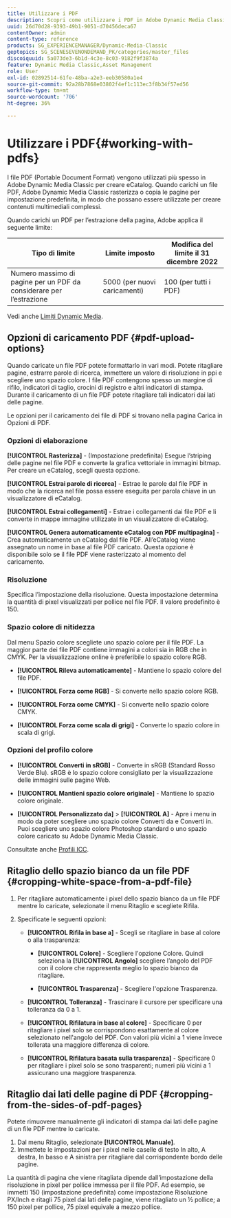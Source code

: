```yaml
---
title: Utilizzare i PDF
description: Scopri come utilizzare i PDF in Adobe Dynamic Media Classic.
uuid: 26d70d28-9393-49b1-9051-d70456deca67
contentOwner: admin
content-type: reference
products: SG_EXPERIENCEMANAGER/Dynamic-Media-Classic
geptopics: SG_SCENESEVENONDEMAND_PK/categories/master_files
discoiquuid: 5a073de3-6b1d-4c3e-8c03-9182f9f3874a
feature: Dynamic Media Classic,Asset Management
role: User
exl-id: 02892514-61fe-48ba-a2e3-eeb30580a1e4
source-git-commit: 92a28b7868e03802f4ef1c113ec3f8b34f57ed56
workflow-type: tm+mt
source-wordcount: '706'
ht-degree: 36%

---
```


# Utilizzare i PDF{#working-with-pdfs}

I file PDF (Portable Document Format) vengono utilizzati più spesso in Adobe Dynamic Media Classic per creare eCatalog. Quando carichi un file PDF, Adobe Dynamic Media Classic rasterizza o copia le pagine per impostazione predefinita, in modo che possano essere utilizzate per creare contenuti multimediali complessi.

Quando carichi un PDF per l’estrazione della pagina, Adobe applica il seguente limite:

| Tipo di limite | Limite imposto | Modifica del limite il 31 dicembre 2022 |
| --- | --- | --- |
| Numero massimo di pagine per un PDF da considerare per l’estrazione | 5000 (per nuovi caricamenti) | 100 (per tutti i PDF) |

Vedi anche [Limiti Dynamic Media](/help/limitations.md).

## Opzioni di caricamento PDF {#pdf-upload-options}

Quando caricate un file PDF potete formattarlo in vari modi. Potete ritagliare pagine, estrarre parole di ricerca, immettere un valore di risoluzione in ppi e scegliere uno spazio colore. I file PDF contengono spesso un margine di rifilo, indicatori di taglio, crocini di registro e altri indicatori di stampa. Durante il caricamento di un file PDF potete ritagliare tali indicatori dai lati delle pagine.

Le opzioni per il caricamento dei file di PDF si trovano nella pagina Carica in Opzioni di PDF.

### Opzioni di elaborazione

**[!UICONTROL Rasterizza]** - (Impostazione predefinita) Esegue l’striping delle pagine nel file PDF e converte la grafica vettoriale in immagini bitmap. Per creare un eCatalog, scegli questa opzione.

**[!UICONTROL Estrai parole di ricerca]** - Estrae le parole dal file PDF in modo che la ricerca nel file possa essere eseguita per parola chiave in un visualizzatore di eCatalog.

**[!UICONTROL Estrai collegamenti]** - Estrae i collegamenti dai file PDF e li converte in mappe immagine utilizzate in un visualizzatore di eCatalog.

**[!UICONTROL Genera automaticamente eCatalog con PDF multipagina]** - Crea automaticamente un eCatalog dal file PDF. All’eCatalog viene assegnato un nome in base al file PDF caricato. Questa opzione è disponibile solo se il file PDF viene rasterizzato al momento del caricamento.

### Risoluzione

Specifica l’impostazione della risoluzione. Questa impostazione determina la quantità di pixel visualizzati per pollice nel file PDF. Il valore predefinito è 150.

### Spazio colore di nitidezza

Dal menu Spazio colore scegliete uno spazio colore per il file PDF. La maggior parte dei file PDF contiene immagini a colori sia in RGB che in CMYK. Per la visualizzazione online è preferibile lo spazio colore RGB.

* **[!UICONTROL Rileva automaticamente]** - Mantiene lo spazio colore del file PDF.

* **[!UICONTROL Forza come RGB]** - Si converte nello spazio colore RGB.

* **[!UICONTROL Forza come CMYK]** - Si converte nello spazio colore CMYK.

* **[!UICONTROL Forza come scala di grigi]** - Converte lo spazio colore in scala di grigi.

### Opzioni del profilo colore

* **[!UICONTROL Converti in sRGB]** - Converte in sRGB (Standard Rosso Verde Blu). sRGB è lo spazio colore consigliato per la visualizzazione delle immagini sulle pagine Web.

* **[!UICONTROL Mantieni spazio colore originale]** - Mantiene lo spazio colore originale.

* **[!UICONTROL Personalizzato da]** > **[!UICONTROL A]** - Apre i menu in modo da poter scegliere uno spazio colore Converti da e Converti in. Puoi scegliere uno spazio colore Photoshop standard o uno spazio colore caricato su Adobe Dynamic Media Classic.

Consultate anche [Profili ICC](/help/icc-profiles.md#icc_profiles).

## Ritaglio dello spazio bianco da un file PDF {#cropping-white-space-from-a-pdf-file}

1. Per ritagliare automaticamente i pixel dello spazio bianco da un file PDF mentre lo caricate, selezionate il menu Ritaglio e scegliete Rifila.
1. Specificate le seguenti opzioni:

   * **[!UICONTROL Rifila in base a]** - Scegli se ritagliare in base al colore o alla trasparenza:

      * **[!UICONTROL Colore]** - Scegliere l&#39;opzione Colore. Quindi seleziona la **[!UICONTROL Angolo]** scegliere l’angolo del PDF con il colore che rappresenta meglio lo spazio bianco da ritagliare.

      * **[!UICONTROL Trasparenza]** - Scegliere l&#39;opzione Trasparenza.
   * **[!UICONTROL Tolleranza]** - Trascinare il cursore per specificare una tolleranza da 0 a 1.

   * **[!UICONTROL Rifilatura in base al colore]** - Specificare 0 per ritagliare i pixel solo se corrispondono esattamente al colore selezionato nell&#39;angolo del PDF. Con valori più vicini a 1 viene invece tollerata una maggiore differenza di colore. 

   * **[!UICONTROL Rifilatura basata sulla trasparenza]** - Specificare 0 per ritagliare i pixel solo se sono trasparenti; numeri più vicini a 1 assicurano una maggiore trasparenza.


## Ritaglio dai lati delle pagine di PDF {#cropping-from-the-sides-of-pdf-pages}

Potete rimuovere manualmente gli indicatori di stampa dai lati delle pagine di un file PDF mentre lo caricate.

1. Dal menu Ritaglio, selezionate **[!UICONTROL Manuale]**.
1. Immettete le impostazioni per i pixel nelle caselle di testo In alto, A destra, In basso e A sinistra per ritagliare dal corrispondente bordo delle pagine.

La quantità di pagina che viene ritagliata dipende dall’impostazione della risoluzione in pixel per pollice immessa per il file PDF. Ad esempio, se immetti 150 (impostazione predefinita) come impostazione Risoluzione PX/Inch e ritagli 75 pixel dai lati delle pagine, viene ritagliato un ½ pollice; a 150 pixel per pollice, 75 pixel equivale a mezzo pollice.
